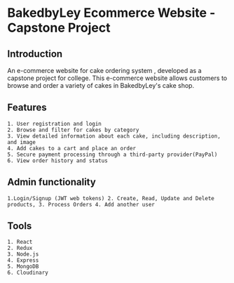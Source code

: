 # BakedbyLey Ecommerce Website - Capstone Project

## Introduction

An e-commerce website for cake ordering system , developed as a capstone project for college. This e-commerce website allows customers to browse and order a variety of cakes in BakedbyLey's cake shop. 

## Features
    1. User registration and login
    2. Browse and filter for cakes by category
    3. View detailed information about each cake, including description, and image
    4. Add cakes to a cart and place an order
    5. Secure payment processing through a third-party provider(PayPal)
    6. View order history and status
    
## Admin functionality
    1.Login/Signup (JWT web tokens) 2. Create, Read, Update and Delete products, 3. Process Orders 4. Add another user

## Tools
    1. React
    2. Redux
    3. Node.js
    4. Express
    5. MongoDB
    6. Cloudinary

